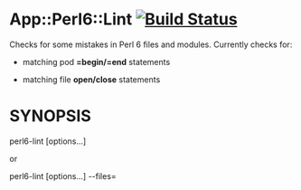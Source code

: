 # App::Perl6::Lint [![Build Status](https://travis-ci.org/tbrowder/App-Perl6-Lint.svg?branch=master)](https://travis-ci.org/tbrowder/App-Perl6-Lint)

Checks for some mistakes in Perl 6 files and modules. Currently checks for:

+ matching pod **=begin/=end** statements

+ matching file **open/close** statements

# SYNOPSIS

   perl6-lint [options...] <file names...>

or

   perl6-lint [options...] --files=<file with list of files to check>
